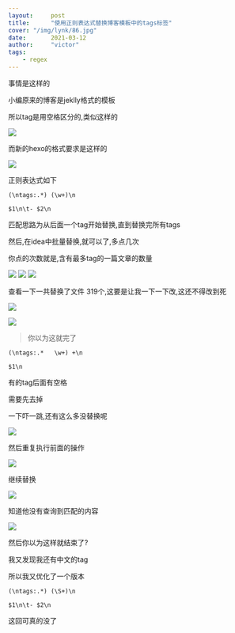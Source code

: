 ```yaml
---
layout:     post
title:      "使用正则表达式替换博客模板中的tags标签"
cover: "/img/lynk/86.jpg"
date:       2021-03-12
author:     "victor"
tags:
    - regex
---
```



事情是这样的

小编原来的博客是jeklly格式的模板

所以tag是用空格区分的,类似这样的

![](QQ截图20210305231310.png)

而新的hexo的格式要求是这样的

![](QQ截图20210305231321.png)

正则表达式如下

```
(\ntags:.*) (\w+)\n
```

```
$1\n\t- $2\n
```

匹配思路为从后面一个tag开始替换,直到替换完所有tags

然后,在idea中批量替换,就可以了,多点几次

你点的次数就是,含有最多tag的一篇文章的数量

![](微信图片_20210305231151.png)
![](微信图片_20210305231157.png)
![](微信图片_20210305231203.png)


查看一下一共替换了文件 319个,这要是让我一下一下改,这还不得改到死


![](微信图片_20210305231837.jpg)


![](QQ截图20210305231125.png)


> 你以为这就完了
>

```
(\ntags:.*   \w+) +\n
```



```
$1\n
```
有的tag后面有空格

需要先去掉

一下吓一跳,还有这么多没替换呢

![](QQ截图20210305232555.png)

然后重复执行前面的操作

![](QQ截图20210305232828.png)

继续替换


![](QQ截图20210305232850.png)

知道他没有查询到匹配的内容

![](QQ截图20210305232915.png)

然后你以为这样就结束了?

我又发现我还有中文的tag


所以我又优化了一个版本



```
(\ntags:.*) (\S+)\n
```

```
$1\n\t- $2\n
```

这回可真的没了
